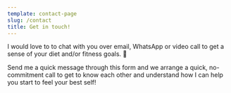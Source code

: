 ```yaml
---
template: contact-page
slug: /contact
title: Get in touch!
---
```


I would love to to chat with you over email, WhatsApp or video call to get a sense of your diet and/or fitness goals. 💪

Send me a quick message through this form and we arrange a quick, no-commitment call to get to know each other and understand how I can help you start to feel your best self!
